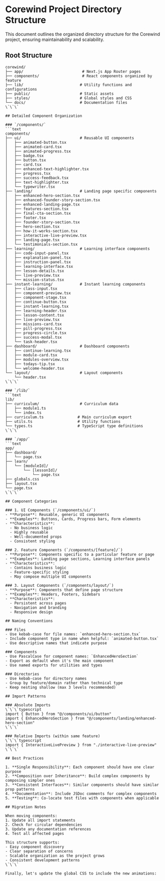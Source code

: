 # Corewind Project Directory Structure

This document outlines the organized directory structure for the Corewind project, ensuring maintainability and scalability.

## Root Structure
```text
corewind/
├── app/                          # Next.js App Router pages
├── components/                   # React components organized by feature
├── lib/                         # Utility functions and configurations
├── public/                      # Static assets
├── styles/                      # Global styles and CSS
└── docs/                        # Documentation files
\`\`\`

## Detailed Component Organization

### `/components/`
```text
components/
├── ui/                          # Reusable UI components
│   ├── animated-button.tsx
│   ├── animated-card.tsx
│   ├── animated-progress.tsx
│   ├── badge.tsx
│   ├── button.tsx
│   ├── card.tsx
│   ├── enhanced-text-highlighter.tsx
│   ├── progress.tsx
│   ├── success-feedback.tsx
│   ├── text-highlighter.tsx
│   └── typewriter.tsx
├── landing/                     # Landing page specific components
│   ├── enhanced-hero-section.tsx
│   ├── enhanced-founder-story-section.tsx
│   ├── enhanced-landing-page.tsx
│   ├── features-section.tsx
│   ├── final-cta-section.tsx
│   ├── footer.tsx
│   ├── founder-story-section.tsx
│   ├── hero-section.tsx
│   ├── how-it-works-section.tsx
│   ├── interactive-live-preview.tsx
│   ├── landing-page.tsx
│   └── testimonials-section.tsx
├── learning/                    # Learning interface components
│   ├── code-input-panel.tsx
│   ├── explanation-panel.tsx
│   ├── instruction-panel.tsx
│   ├── learning-interface.tsx
│   ├── lesson-details.tsx
│   ├── live-preview.tsx
│   └── mission-status.tsx
├── instant-learning/            # Instant learning components
│   ├── class-input.tsx
│   ├── component-preview.tsx
│   ├── component-stage.tsx
│   ├── continue-button.tsx
│   ├── instant-learning.tsx
│   ├── learning-header.tsx
│   ├── lesson-content.tsx
│   ├── live-preview.tsx
│   ├── missions-card.tsx
│   ├── pill-progress.tsx
│   ├── progress-circle.tsx
│   ├── success-modal.tsx
│   └── task-header.tsx
├── dashboard/                   # Dashboard components
│   ├── continue-learning.tsx
│   ├── module-card.tsx
│   ├── modules-overview.tsx
│   ├── todays-tip.tsx
│   └── welcome-header.tsx
└── layout/                      # Layout components
    └── header.tsx
\`\`\`

### `/lib/`
```text
lib/
├── curriculum/                  # Curriculum data
│   ├── module1.ts
│   └── index.ts
├── curriculum.ts               # Main curriculum export
├── utils.ts                    # Utility functions
└── types.ts                    # TypeScript type definitions
\`\`\`

### `/app/`
```text
app/
├── dashboard/
│   └── page.tsx
├── learn/
│   └── [moduleId]/
│       └── [lessonId]/
│           └── page.tsx
├── globals.css
├── layout.tsx
└── page.tsx
\`\`\`

## Component Categories

### 1. UI Components (`/components/ui/`)
- **Purpose**: Reusable, generic UI components
- **Examples**: Buttons, Cards, Progress bars, Form elements
- **Characteristics**: 
  - No business logic
  - Highly reusable
  - Well-documented props
  - Consistent styling

### 2. Feature Components (`/components/[feature]/`)
- **Purpose**: Components specific to a particular feature or page
- **Examples**: Landing page sections, Learning interface panels
- **Characteristics**:
  - Contains business logic
  - Feature-specific styling
  - May compose multiple UI components

### 3. Layout Components (`/components/layout/`)
- **Purpose**: Components that define page structure
- **Examples**: Headers, Footers, Sidebars
- **Characteristics**:
  - Persistent across pages
  - Navigation and branding
  - Responsive design

## Naming Conventions

### Files
- Use kebab-case for file names: `enhanced-hero-section.tsx`
- Include component type in name when helpful: `animated-button.tsx`
- Use descriptive names that indicate purpose

### Components
- Use PascalCase for component names: `EnhancedHeroSection`
- Export as default when it's the main component
- Use named exports for utilities and types

### Directories
- Use kebab-case for directory names
- Group by feature/domain rather than technical type
- Keep nesting shallow (max 3 levels recommended)

## Import Patterns

### Absolute Imports
\`\`\`typescript
import { Button } from "@/components/ui/button"
import { EnhancedHeroSection } from "@/components/landing/enhanced-hero-section"
\`\`\`

### Relative Imports (within same feature)
\`\`\`typescript
import { InteractiveLivePreview } from "./interactive-live-preview"
\`\`\`

## Best Practices

1. **Single Responsibility**: Each component should have one clear purpose
2. **Composition over Inheritance**: Build complex components by composing simpler ones
3. **Consistent Interfaces**: Similar components should have similar prop patterns
4. **Documentation**: Include JSDoc comments for complex components
5. **Testing**: Co-locate test files with components when applicable

## Migration Notes

When moving components:
1. Update all import statements
2. Check for circular dependencies
3. Update any documentation references
4. Test all affected pages

This structure supports:
- Easy component discovery
- Clear separation of concerns
- Scalable organization as the project grows
- Consistent development patterns
\`\`\`

Finally, let's update the global CSS to include the new animations:
